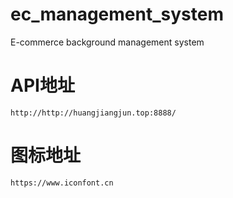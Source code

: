 # ec_management_system
E-commerce background management system

# API地址
    http://http://huangjiangjun.top:8888/

# 图标地址
    https://www.iconfont.cn